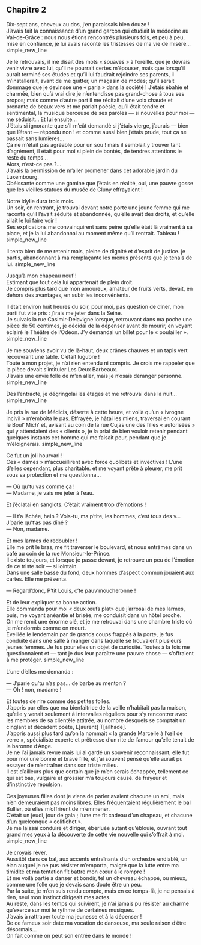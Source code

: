 ## Chapitre 2

Dix-sept ans, cheveux au dos, j’en paraissais bien douze !  
J’avais fait la connaissance d’un grand garçon qui étudiait la médecine au
Val-de-Grâce : nous nous étions rencontrés plusieurs fois, et peu à peu, mise en
confiance, je lui avais raconté les tristesses de ma vie de misère…
simple_new_line

Je le retrouvais, il me disait des mots « souaves » à l’oreille. que je devrais
venir vivre avec lui, qu’il ne pourrait certes m’épouser, mais que lorsqu’il
aurait terminé ses études et qu’il lui faudrait rejoindre ses parents, il
m’installerait, avant de me quitter, un magasin de modes; qu’il serait dommage
que je devinsse une « paria » dans la société ! J’étais ébahie et charmée, bien
qu’à vrai dire je n’entendisse pas grand-chose à tous ses propos; mais comme
d’autre part il me récitait d’une voix chaude et prenante de beaux vers et me
parlait poésie, qu’il était tendre et sentimental, la musique berceuse de ses
paroles — si nouvelles pour moi — me séduisit… Et lui ensuite…  
J’étais si ignorante que s’il m’eût demandé si j’étais vierge, j’aurais — bien
que l’étant — répondu non ! et comme aussi bien j’étais prude, tout ça se
passait sans lumières…  
Ça ne m’était pas agréable pour un sou ! mais il semblait y trouver tant
d’agrément, il était pour moi si plein de bontés, de tendres attentions le reste
du temps…  
Alors, n’est-ce pas ?…  
J’avais la permission de m’aller promener dans cet adorable jardin du
Luxembourg.  
Obéissante comme une gamine que j’étais en réalité, oui, une pauvre gosse que
les vieilles statues du musée de Cluny effrayaient !

Notre idylle dura trois mois.  
Un soir, en rentrant, je trouvai devant notre porte une jeune femme qui me
raconta qu’il l’avait séduite et abandonnée, qu’elle avait des droits, et
qu’elle allait le lui faire voir !  
Ses explications me convainquirent sans peine qu’elle était là vraiment à sa
place, et je la lui abandonnai au moment même qu’il rentrait. Tableau !
simple_new_line

Il tenta bien de me retenir mais, pleine de dignité et d’esprit de justice. je
partis, abandonnant à ma remplaçante les menus présents que je tenais de lui.
simple_new_line

Jusqu’à mon chapeau neuf !  
Estimant que tout cela lui appartenait de plein droit.  
Je compris plus tard que mon amoureux, amateur de fruits verts, devait, en
dehors des avantages, en subir les inconvénients.  

Il était environ huit heures du soir, pour moi, pas question de dîner, mon parti
fut vite pris : j’irais me jeter dans la Seine.  
Je suivais la rue Casimir-Delavigne lorsque, retrouvant dans ma poche une pièce
de 50 centimes, je décidai de la dépenser avant de mourir, en voyant éclairé le
Théâtre de l’Odéon. J’y demandai un billet pour le « poulailler ».
simple_new_line

Je me souviens avoir vu de là-haut, deux crânes chauves et un tapis vert
recouvrant une table. C’était lugubre !  
Toute à mon projet, je n’ai rien entendu ni compris. Je crois me rappeler que la
pièce devait s’intituler Les Deux Barbeaux.  
J’avais une envie folle de m’en aller, mais je n’osais déranger personne.
simple_new_line

Dès l’entracte, je dégringolai les étages et me retrouvai dans la nuit…
simple_new_line

Je pris la rue de Médicis, déserte à cette heure, et voilà qu’un « ivrogne
incivil » m’emboîta le pas. Effrayée, je hâtai les miens, traversai en courant
le Boul’ Mich’ et, avisant au coin de la rue Cujas une des filles « autorisées »
qui y attendaient des « clients », je la priai de bien vouloir retenir pendant
quelques instants cet homme qui me faisait peur, pendant que je m’éloignerais.
simple_new_line

Ce fut un joli hourvari !  
Ces « dames » m’accueillirent avec force quolibets et invectives ! L’une d’elles
cependant, plus charitable. et me voyant prête à pleurer, me prit sous sa
protection et me questionna…

— Où qu’tu vas comme ça !  
— Madame, je vais me jeter à l’eau.

Et j’éclatai en sanglots. C’était vraiment trop d’émotions !

— Il t’a lâchée, hein ? Vois-tu, ma p’tite, les hommes, c’est tous des v…
J’parie qu’t’as pas dîné ?  
— Non, madame.

Et mes larmes de redoubler !  
Elle me prit le bras, me fit traverser le boulevard, et nous entrâmes dans un
café au coin de la rue Monsieur-le-Prince.  
Il existe toujours, et lorsque je passe devant, je retrouve un peu de l’émotion
de ce triste soir — si lointain.  
Dans une salle basse du fond, deux hommes d’aspect commun jouaient aux cartes.
Elle me présenta.  

— Regard’donc, P’tit Louis, c’te pauv’moucheronne  !

Et de leur expliquer sa bonne action.  
Elle commanda pour moi « deux œufs plat» que j’arrosai de mes larmes, puis, me
voyant anéantie et brisée, me conduisit dans un hôtel proche.  
On me remit une énorme clé, et je me retrouvai dans une chambre triste où je
m’endormis comme on meurt.  
Éveillée le lendemain par de grands coups frappés à la porte, je fus conduite
dans une salle à manger dans laquelle se trouvaient plusieurs jeunes femmes. Je
fus pour elles un objet de curiosité. Toutes à la fois me questionnaient et —
tant je dus leur paraître une pauvre chose — s’offraient à me protéger.
simple_new_line

L’une d’elles me demanda :

— J’parie qu’tu n’as pas… de barbe au menton ?  
— Oh ! non, madame !

Et toutes de rire comme des petites folles.  
J’appris par elles que ma bienfaitrice de la veille n’habitait pas la maison,
qu’elle y venait seulement à intervalles réguliers pour s’y rencontrer avec les
membres de sa clientèle attitrée, au nombre desquels se comptait un cinglant et
décadent poète, L[aurent] T[ailhade].  
J’appris aussi plus tard qu’on la nommait « la grande Marcelle à l’œil de verre
», spécialiste experte et prêtresse d’un rite de l’amour qu’elle tenait de la
baronne d’Ange.  
Je ne l’ai jamais revue mais lui ai gardé un souvenir reconnaissant, elle fut
pour moi une bonne et brave fille, et j’ai souvent pensé qu’elle aurait pu
essayer de m’entraîner dans son triste milieu.  
Il est d’ailleurs plus que certain que je m’en serais échappée, tellement ce qui
est bas, vulgaire et grossier m’a toujours causé. de frayeur et d’instinctive
répulsion.

Ces joyeuses filles dont je viens de parler avaient chacune un ami, mais n’en
demeuraient pas moins libres. Elles fréquentaient régulièrement le bal Bullier,
où elles m’offrirent de m’emmener.  
C’était un jeudi, jour de gala ; l’une me fit cadeau d’un chapeau, et chacune
d’un quelconque « colifichet ».  
Je me laissai conduire et diriger, éberluée autant qu’éblouie, ouvrant tout
grand mes yeux à la découverte de cette vie nouvelle qui s’offrait à moi.
simple_new_line

Je croyais rêver.  
Aussitôt dans ce bal, aux accents entraînants d’un orchestre endiablé, un élan
auquel je ne pus résister m’emporta, malgré que la lutte entre ma timidité et ma
tentation fît battre mon cœur à le rompre !  
Et me voilà partie à danser et bondir, tel un chevreau échappé, ou mieux, comme
une folle que je devais sans doute être un peu.  
Par la suite, je m’en suis rendu compte, mais en ce temps-là, je ne pensais à
rien, seul mon instinct dirigeait mes actes.  
Au reste, dans les temps qui suivirent, je n’ai jamais pu résister au charme
qu’exerce sur moi le rythme de certaines musiques.  
J’avais à rattraper toute ma jeunesse et à la dépenser !  
De ce fameux soir date ma vocation de danseuse, ma seule raison d’être
désormais…  
On fait comme on peut son entrée dans le monde !
